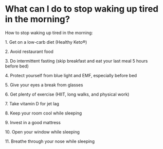 # What can I do to stop waking up tired in the morning?

How to stop waking up tired in the morning:

1\. Get on a low-carb diet (Healthy Keto®)

2\. Avoid restaurant food

3\. Do intermittent fasting (skip breakfast and eat your last meal 5 hours before bed)

4\. Protect yourself from blue light and EMF, especially before bed

5\. Give your eyes a break from glasses

6\. Get plenty of exercise (HIIT, long walks, and physical work)

7\. Take vitamin D for jet lag

8\. Keep your room cool while sleeping

9\. Invest in a good mattress

10\. Open your window while sleeping

11\. Breathe through your nose while sleeping
